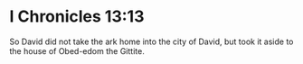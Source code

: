 # I Chronicles 13:13

So David did not take the ark home into the city of David, but took it aside to the house of Obed-edom the Gittite.
